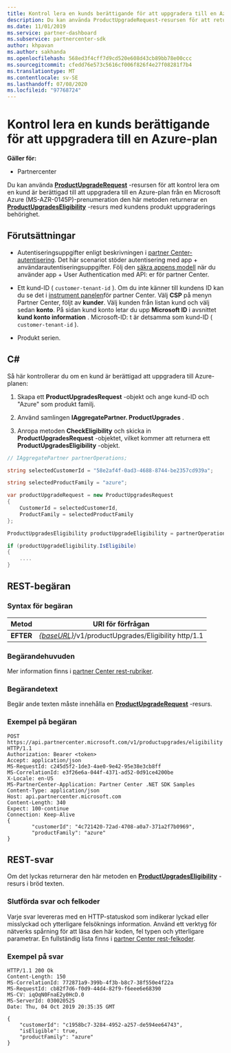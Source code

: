 ```yaml
---
title: Kontrol lera en kunds berättigande för att uppgradera till en Azure-plan
description: Du kan använda ProductUpgradeRequest-resursen för att returnera en ProductUpgradesEligibility-resurs för att avgöra om en kund är berättigad att uppgradera från en Microsoft Azure-prenumeration (MS-AZR-0145P) till en Azure-plan.
ms.date: 11/01/2019
ms.service: partner-dashboard
ms.subservice: partnercenter-sdk
author: khpavan
ms.author: sakhanda
ms.openlocfilehash: 568ed3f4cff7d9cd520e608d43cb89bb78e00ccc
ms.sourcegitcommit: cfedd76e573c5616cf006f826f4e27f08281f7b4
ms.translationtype: MT
ms.contentlocale: sv-SE
ms.lasthandoff: 07/08/2020
ms.locfileid: "97768724"
---
```

# <a name="check-a-customers-eligibility-for-upgrading-to-an-azure-plan"></a>Kontrol lera en kunds berättigande för att uppgradera till en Azure-plan

**Gäller för:**

- Partnercenter

Du kan använda [**ProductUpgradeRequest**](product-upgrade-resources.md#productupgraderequest) -resursen för att kontrol lera om en kund är berättigad till att uppgradera till en Azure-plan från en Microsoft Azure (MS-AZR-0145P)-prenumeration den här metoden returnerar en [**ProductUpgradesEligibility**](product-upgrade-resources.md#productupgradeseligibility) -resurs med kundens produkt uppgraderings behörighet.

## <a name="prerequisites"></a>Förutsättningar

- Autentiseringsuppgifter enligt beskrivningen i [partner Center-autentisering](partner-center-authentication.md). Det här scenariot stöder autentisering med app + användarautentiseringsuppgifter. Följ den [säkra appens modell](enable-secure-app-model.md) när du använder app + User Authentication med API: er för partner Center.

- Ett kund-ID ( `customer-tenant-id` ). Om du inte känner till kundens ID kan du se det i [instrument panelen](https://partner.microsoft.com/dashboard)för partner Center. Välj **CSP** på menyn Partner Center, följt av **kunder**. Välj kunden från listan kund och välj sedan **konto**. På sidan kund konto letar du upp **Microsoft ID** i avsnittet **kund konto information** . Microsoft-ID: t är detsamma som kund-ID ( `customer-tenant-id` ).

- Produkt serien.

## <a name="c"></a>C\#

Så här kontrollerar du om en kund är berättigad att uppgradera till Azure-planen:

1. Skapa ett **ProductUpgradesRequest** -objekt och ange kund-ID och "Azure" som produkt familj.

2. Använd samlingen **IAggregatePartner. ProductUpgrades** .
3. Anropa metoden **CheckEligibility** och skicka in **ProductUpgradesRequest** -objektet, vilket kommer att returnera ett **ProductUpgradesEligibility** -objekt.

```csharp
// IAggregatePartner partnerOperations;

string selectedCustomerId = "58e2af4f-0ad3-4688-8744-be2357cd939a";

string selectedProductFamily = "azure";

var productUpgradeRequest = new ProductUpgradesRequest
{
    CustomerId = selectedCustomerId,
    ProductFamily = selectedProductFamily
};

ProductUpgradesEligibility productUpgradeEligibility = partnerOperations.ProductUpgrades.CheckEligibility(productUpgradeRequest);

if (productUpgradeEligibility.IsEligibile)
{
    ....
}

```

## <a name="rest-request"></a>REST-begäran

### <a name="request-syntax"></a>Syntax för begäran

| Metod   | URI för förfrågan                                                                                   |
|----------|-----------------------------------------------------------------------------------------------|
| **EFTER** | [*{baseURL}*](partner-center-rest-urls.md)/v1/productUpgrades/Eligibility http/1.1 |

### <a name="request-headers"></a>Begärandehuvuden

Mer information finns i [partner Center rest-rubriker](headers.md).

### <a name="request-body"></a>Begärandetext

Begär ande texten måste innehålla en [**ProductUpgradeRequest**](product-upgrade-resources.md#productupgraderequest) -resurs.

### <a name="request-example"></a>Exempel på begäran

```http
POST https://api.partnercenter.microsoft.com/v1/productupgrades/eligibility HTTP/1.1
Authorization: Bearer <token>
Accept: application/json
MS-RequestId: c245d5f2-1de3-4ae0-9e42-95e38e3cb8ff
MS-CorrelationId: e3f26e6a-044f-4371-ad52-0d91ce4200be
X-Locale: en-US
MS-PartnerCenter-Application: Partner Center .NET SDK Samples
Content-Type: application/json
Host: api.partnercenter.microsoft.com
Content-Length: 340
Expect: 100-continue
Connection: Keep-Alive
{
        "customerId": "4c721420-72ad-4708-a0a7-371a2f7b0969",
        "productFamily": "azure"
}
```

## <a name="rest-response"></a>REST-svar

Om det lyckas returnerar den här metoden en [**ProductUpgradesEligibility**](product-upgrade-resources.md#productupgradeseligibility) -resurs i bröd texten.

### <a name="response-success-and-error-codes"></a>Slutförda svar och felkoder

Varje svar levereras med en HTTP-statuskod som indikerar lyckad eller misslyckad och ytterligare felsöknings information. Använd ett verktyg för nätverks spårning för att läsa den här koden, fel typen och ytterligare parametrar. En fullständig lista finns i [partner Center rest-felkoder](error-codes.md).

### <a name="response-example"></a>Exempel på svar

```http
HTTP/1.1 200 Ok
Content-Length: 150
MS-CorrelationId: 772871a9-399b-4f3b-b8c7-38f550e4f22a
MS-RequestId: cb82f7d6-f0d9-44d4-82f9-f6eee6e68390
MS-CV: iqOqN0FnaE2y0HcD.0
MS-ServerId: 030020525
Date: Thu, 04 Oct 2019 20:35:35 GMT

{
    "customerId": "c1958bc7-3284-4952-a257-de594ee64743",
    "isEligible": true,
    "productFamily": "azure"
}
```
